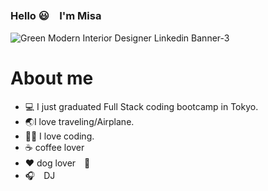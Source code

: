 ### Hello 😃　I'm Misa

![Green Modern Interior Designer Linkedin Banner-3](https://github.com/MisaMisaM/MisaMIsaM/assets/137872025/1d61a423-98d5-4bb0-8d33-17912948a7ca)
 <h1>About me</h1>

- 💻 I just graduated Full Stack coding bootcamp in Tokyo.
- 🌏I love traveling/Airplane. 
- 👩‍💻 I love coding.
- ☕️ coffee lover
- ❤️ dog lover　🐶
- 🎧　DJ
